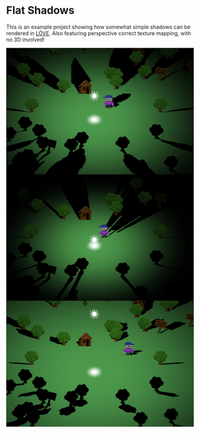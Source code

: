 # Flat Shadows

This is an example project showing how somewhat simple shadows can be rendered in [LÖVE](https://love2d.org/).
Also featuring perspective correct texture mapping, with no 3D involved!

![](misc/screenshot.png)
